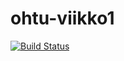 # ohtu-viikko1
[![Build Status](https://travis-ci.org/jjjjm/ohtu-viikko1.svg?branch=master)](https://travis-ci.org/jjjjm/ohtu-viikko1)
